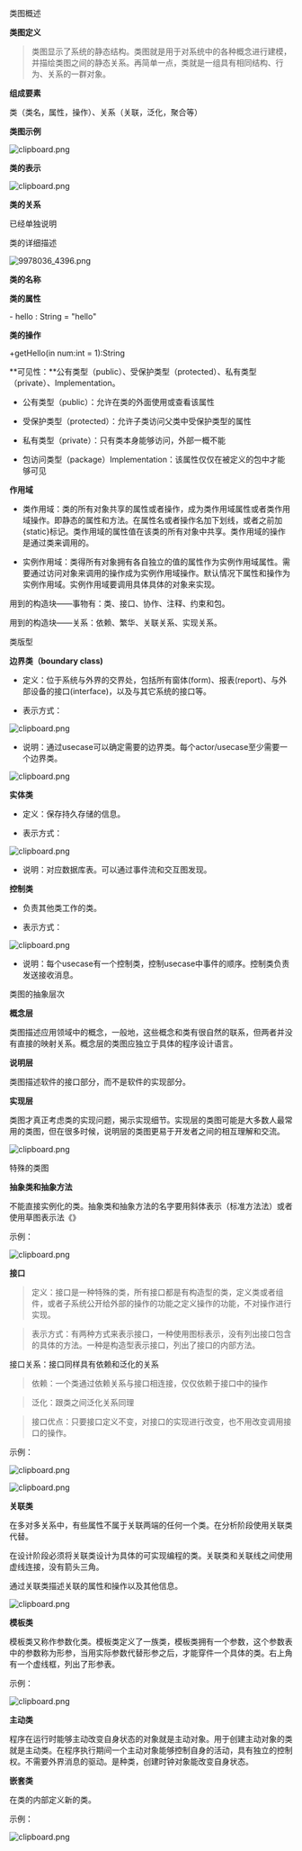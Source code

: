 类图概述

**类图定义**

>   类图显示了系统的静态结构。类图就是用于对系统中的各种概念进行建模，并描绘类图之间的静态关系。再简单一点，类就是一组具有相同结构、行为、关系的一群对象。

**组成要素**

类（类名，属性，操作）、关系（关联，泛化，聚合等）

**类图示例**

![clipboard.png](media/12f54accea9a0639f898e8365a94463b.png)

**类的表示**

![clipboard.png](media/e68a53a717050a74fe405705dc3f4c99.png)

**类的关系**

已经单独说明

类的详细描述

![9978036_4396.png](media/48e578455910e09cf54364772cd63819.png)

**类的名称**

**类的属性**

\- hello : String = "hello"

**类的操作**

\+getHello(in num:int = 1):String

**可见性：**公有类型（public）、受保护类型（protected）、私有类型（private）、Implementation。

-   公有类型（public）：允许在类的外面使用或查看该属性

-   受保护类型（protected）：允许子类访问父类中受保护类型的属性

-   私有类型（private）：只有类本身能够访问，外部一概不能

-   包访问类型（package）Implementation：该属性仅仅在被定义的包中才能够可见

**作用域**

-   类作用域：类的所有对象共享的属性或者操作，成为类作用域属性或者类作用域操作。即静态的属性和方法。在属性名或者操作名加下划线，或者之前加{static}标记。类作用域的属性值在该类的所有对象中共享。类作用域的操作是通过类来调用的。

-   实例作用域：类得所有对象拥有各自独立的值的属性作为实例作用域属性。需要通过访问对象来调用的操作成为实例作用域操作。默认情况下属性和操作为实例作用域。实例作用域要调用具体具体的对象来实现。

用到的构造块——事物有：类、接口、协作、注释、约束和包。

用到的构造块——关系：依赖、繁华、关联关系、实现关系。

类版型

**边界类（boundary class)**

-   定义：位于系统与外界的交界处，包括所有窗体(form)、报表(report)、与外部设备的接口(interface)，以及与其它系统的接口等。

-   表示方式：

![clipboard.png](media/d85e04d8ce2f40445ae1918510f46d3e.png)

-   说明：通过usecase可以确定需要的边界类。每个actor/usecase至少需要一个边界类。

![clipboard.png](media/7e0a5739b9165c63ad2913053a3b77a4.png)

**实体类**

-   定义：保存持久存储的信息。

-   表示方式：

![clipboard.png](media/650e5c74e0db2a53c5045abc1be72a80.png)

-   说明：对应数据库表。可以通过事件流和交互图发现。

**控制类**

-   负责其他类工作的类。

-   表示方式：

![clipboard.png](media/f094f3e24ecf6f3b529c32997da95524.png)

-   说明：每个usecase有一个控制类，控制usecase中事件的顺序。控制类负责发送接收消息。

类图的抽象层次

**概念层**

类图描述应用领域中的概念，一般地，这些概念和类有很自然的联系，但两者并没有直接的映射关系。概念层的类图应独立于具体的程序设计语言。

**说明层**

类图描述软件的接口部分，而不是软件的实现部分。

**实现层**

类图才真正考虑类的实现问题，揭示实现细节。实现层的类图可能是大多数人最常用的类图，但在很多时候，说明层的类图更易于开发者之间的相互理解和交流。

![clipboard.png](media/3f9a978462eedaf6238623d983b1bbe2.png)

特殊的类图

**抽象类和抽象方法**

不能直接实例化的类。抽象类和抽象方法的名字要用斜体表示（标准方法法）或者使用草图表示法《》

示例：

![clipboard.png](media/533a342ffe6e44fe144a2a8998b9379c.png)

**接口**

>   定义：接口是一种特殊的类，所有接口都是有构造型的类，定义类或者组件，或者子系统公开给外部的操作的功能之定义操作的功能，不对操作进行实现。

>   表示方式：有两种方式来表示接口，一种使用图标表示，没有列出接口包含的具体的方法。一种是构造型表示接口，列出了接口的内部方法。

接口关系：接口同样具有依赖和泛化的关系

>   依赖：一个类通过依赖关系与接口相连接，仅仅依赖于接口中的操作

>   泛化：跟类之间泛化关系同理

>   接口优点：只要接口定义不变，对接口的实现进行改变，也不用改变调用接口的操作。

示例：

![clipboard.png](media/b1c565b5cf2a26fe69faf2e528ab24f0.png)

![clipboard.png](media/54527425badb144ba7ed210f5ecf9211.png)

**关联类**

在多对多关系中，有些属性不属于关联两端的任何一个类。在分析阶段使用关联类代替。

在设计阶段必须将关联类设计为具体的可实现编程的类。关联类和关联线之间使用虚线连接，没有箭头三角。

通过关联类描述关联的属性和操作以及其他信息。

![clipboard.png](media/39b63187fcff998962ad189d633965bc.png)

**模板类**

模板类又称作参数化类。模板类定义了一族类，模板类拥有一个参数，这个参数表中的参数称为形参，当用实际参数代替形参之后，才能穿件一个具体的类。右上角有一个虚线框，列出了形参表。

示例：

![clipboard.png](media/ea2e569d7dc23f596ae0f28cc098872e.png)

**主动类**

程序在运行时能够主动改变自身状态的对象就是主动对象。用于创建主动对象的类就是主动类。在程序执行期间一个主动对象能够控制自身的活动，具有独立的控制权。不需要外界消息的驱动。是种类，创建时钟对象能改变自身状态。

**嵌套类**

在类的内部定义新的类。

示例：

![clipboard.png](media/9d9126ce58ccc85819a0aac5134eae53.png)
